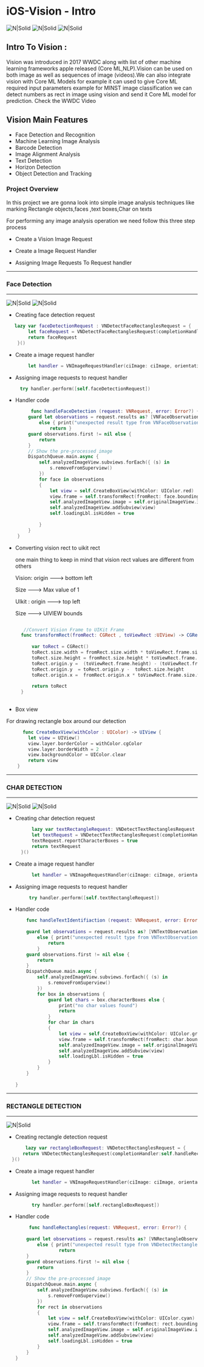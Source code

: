 # iOS-Vision - Intro


![N|Solid](https://media.giphy.com/media/GPyUU4Qri9o0E/giphy.gif)  ![N|Solid](https://media.giphy.com/media/5Gz3hfaC4XIaY/giphy.gif)  ![N|Solid](https://media.giphy.com/media/YOaydcsOzdxNm/giphy.gif) 

## Intro To Vision :

Vision was introduced in 2017 WWDC along with list of other machine learning frameworks apple released (Core ML,NLP).Vision  can be used on both image as well as sequences of image (videos).We can also integrate vision with Core ML Models 
for example it can used to give Core ML required input parameters example for MINST image classification we can detect numbers as rect in image using vision and send it Core ML model for prediction. Check the WWDC Video

## Vision Main Features

- Face Detection and Recognition
- Machine Learning Image Analysis
- Barcode Detection
- Image Alignment Analysis
- Text Detection
- Horizon Detection
- Object Detection and Tracking


### Project Overview

In this project we are gonna look into simple image analysis techniques like marking Rectangle objects,faces ,text boxes,Char  on texts 

For performing any image analysis operation we need follow this three step process 

- Create a Vision Image Request

- Create a Image Request Handler 

- Assigning Image Requests To Request handler

------------------
### Face Detection
------------------

![N|Solid](https://image.ibb.co/e2fV2k/Faces_1.png)                 ![N|Solid](https://image.ibb.co/bMBsF5/Faces_2.png)


- Creating face detection request

``` swift
   lazy var faceDetectionRequest : VNDetectFaceRectanglesRequest = {
        let faceRequest = VNDetectFaceRectanglesRequest(completionHandler:self.handleFaceDetection)
        return faceRequest
    }()
```

- Create a image request handler

``` swift
        let handler = VNImageRequestHandler(ciImage: ciImage, orientation: Int32(uiImage.imageOrientation.rawValue))
```

- Assigning image requests to request handler

``` swift
     try handler.perform([self.faceDetectionRequest])
```

- Handler code 

``` swift
         func handleFaceDetection (request: VNRequest, error: Error?) {
        guard let observations = request.results as? [VNFaceObservation]
            else { print("unexpected result type from VNFaceObservation")
                return }
        guard observations.first != nil else {
            return
        }
        // Show the pre-processed image
        DispatchQueue.main.async {
            self.analyzedImageView.subviews.forEach({ (s) in
                s.removeFromSuperview()
            })
            for face in observations
            {
                let view = self.CreateBoxView(withColor: UIColor.red)
                view.frame = self.transformRect(fromRect: face.boundingBox, toViewRect: self.analyzedImageView)
                self.analyzedImageView.image = self.originalImageView.image
                self.analyzedImageView.addSubview(view)
                self.loadingLbl.isHidden = true
                
            }
        }
    }
```
- Converting vision rect to uikit rect

  one main thing to keep in mind that vision rect values are different from others
 
  Vision:
  origin ---> bottom left 
  
  Size   ---> Max value of 1
  
  UIkit :
  origin ---> top left 
  
  Size   ---> UIVIEW bounds
  
  ``` swift
  
     //Convert Vision Frame to UIKit Frame
    func transformRect(fromRect: CGRect , toViewRect :UIView) -> CGRect {
        
        var toRect = CGRect()
        toRect.size.width = fromRect.size.width * toViewRect.frame.size.width
        toRect.size.height = fromRect.size.height * toViewRect.frame.size.height
        toRect.origin.y =  (toViewRect.frame.height) - (toViewRect.frame.height * fromRect.origin.y )
        toRect.origin.y  = toRect.origin.y -  toRect.size.height
        toRect.origin.x =  fromRect.origin.x * toViewRect.frame.size.width
        
        return toRect
    }
    
  ```

- Box view

For drawing rectangle box around our detection

``` swift
      func CreateBoxView(withColor : UIColor) -> UIView {
        let view = UIView()
        view.layer.borderColor = withColor.cgColor
        view.layer.borderWidth = 2
        view.backgroundColor = UIColor.clear
        return view
    }
```


------------------
### CHAR DETECTION
------------------
![N|Solid](https://image.ibb.co/e8rsF5/Chara_1.png)                      ![N|Solid](https://image.ibb.co/mqrETQ/Chara_2.png)

- Creating char detection request

  ``` swift
        lazy var textRectangleRequest: VNDetectTextRectanglesRequest = {
        let textRequest = VNDetectTextRectanglesRequest(completionHandler: self.handleTextIdentifiaction)
        textRequest.reportCharacterBoxes = true
        return textRequest
    }()
  ```
- Create a image request handler

  ``` swift
        let handler = VNImageRequestHandler(ciImage: ciImage, orientation: Int32(uiImage.imageOrientation.rawValue))
  ```
- Assigning image requests to request handler

   ``` swift
        try handler.perform([self.textRectangleRequest])
   ```
- Handler code 

    ``` swift
        func handleTextIdentifiaction (request: VNRequest, error: Error?) {
        
        guard let observations = request.results as? [VNTextObservation]
            else { print("unexpected result type from VNTextObservation")
                return
            }
        guard observations.first != nil else {
            return
        }
        DispatchQueue.main.async {
            self.analyzedImageView.subviews.forEach({ (s) in
                s.removeFromSuperview()
            })
            for box in observations {
                guard let chars = box.characterBoxes else {
                    print("no char values found")
                    return
                }
                for char in chars
                {
                    let view = self.CreateBoxView(withColor: UIColor.green)
                    view.frame = self.transformRect(fromRect: char.boundingBox, toViewRect: self.analyzedImageView)
                    self.analyzedImageView.image = self.originalImageView.image
                    self.analyzedImageView.addSubview(view)
                    self.loadingLbl.isHidden = true
                }
            }
        }
        
    }  
     ```

 -----------------------    
 ### RECTANGLE DETECTION
 -----------------------
 
  ![N|Solid](https://image.ibb.co/dJXXF5/Rect_1.png)

 - Creating rectangle detection request

  ``` swift
         lazy var rectangleBoxRequest: VNDetectRectanglesRequest = {
        return VNDetectRectanglesRequest(completionHandler:self.handleRectangles)
    }()
  ```
- Create a image request handler 

  ``` swift
        let handler = VNImageRequestHandler(ciImage: ciImage, orientation: Int32(uiImage.imageOrientation.rawValue))
  ```
- Assigning image requests to request handler

   ``` swift
         try handler.perform([self.rectangleBoxRequest])
   ```
- Handler code 

    ``` swift
         func handleRectangles(request: VNRequest, error: Error?) {
        
        guard let observations = request.results as? [VNRectangleObservation]
            else { print("unexpected result type from VNDetectRectanglesRequest")
                    return
        }
        guard observations.first != nil else {
            return
        }
        // Show the pre-processed image
        DispatchQueue.main.async {
            self.analyzedImageView.subviews.forEach({ (s) in
                s.removeFromSuperview()
            })
            for rect in observations
            {
                let view = self.CreateBoxView(withColor: UIColor.cyan)
                view.frame = self.transformRect(fromRect: rect.boundingBox, toViewRect: self.analyzedImageView)
                self.analyzedImageView.image = self.originalImageView.image
                self.analyzedImageView.addSubview(view)
                self.loadingLbl.isHidden = true
            }
        }
    }
     ```
 
